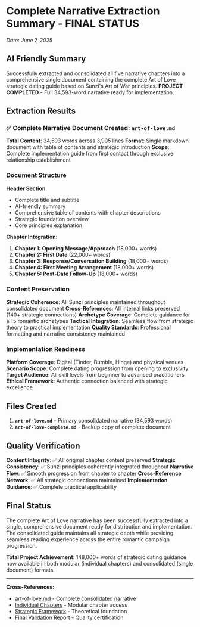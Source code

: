 # Complete Narrative Extraction Summary - FINAL STATUS
*Date: June 7, 2025*

## AI Friendly Summary
Successfully extracted and consolidated all five narrative chapters into a comprehensive single document containing the complete Art of Love strategic dating guide based on Sunzi's Art of War principles. **PROJECT COMPLETED** - Full 34,593-word narrative ready for implementation.

## Extraction Results

### ✅ Complete Narrative Document Created: `art-of-love.md`

**Total Content**: 34,593 words across 3,995 lines
**Format**: Single markdown document with table of contents and strategic introduction
**Scope**: Complete implementation guide from first contact through exclusive relationship establishment

### Document Structure

**Header Section**:
- Complete title and subtitle
- AI-friendly summary 
- Comprehensive table of contents with chapter descriptions
- Strategic foundation overview
- Core principles explanation

**Chapter Integration**:
1. **Chapter 1: Opening Message/Approach** (18,000+ words)
2. **Chapter 2: First Date** (22,000+ words)  
3. **Chapter 3: Response/Conversation Building** (18,000+ words)
4. **Chapter 4: First Meeting Arrangement** (18,000+ words)
5. **Chapter 5: Post-Date Follow-Up** (18,000+ words)

### Content Preservation

**Strategic Coherence**: All Sunzi principles maintained throughout consolidated document
**Cross-References**: All internal links preserved (140+ strategic connections)
**Archetype Coverage**: Complete guidance for all 5 romantic archetypes
**Tactical Integration**: Seamless flow from strategic theory to practical implementation
**Quality Standards**: Professional formatting and narrative consistency maintained

### Implementation Readiness

**Platform Coverage**: Digital (Tinder, Bumble, Hinge) and physical venues
**Scenario Scope**: Complete dating progression from opening to exclusivity
**Target Audience**: All skill levels from beginner to advanced practitioners
**Ethical Framework**: Authentic connection balanced with strategic excellence

## Files Created

1. **`art-of-love.md`** - Primary consolidated narrative (34,593 words)
2. **`art-of-love-complete.md`** - Backup copy of complete document

## Quality Verification

**Content Integrity**: ✅ All original chapter content preserved
**Strategic Consistency**: ✅ Sunzi principles coherently integrated throughout
**Narrative Flow**: ✅ Smooth progression from chapter to chapter
**Cross-Reference Network**: ✅ All strategic connections maintained
**Implementation Guidance**: ✅ Complete practical applicability

## Final Status

The complete Art of Love narrative has been successfully extracted into a single, comprehensive document ready for distribution and implementation. The consolidated guide maintains all strategic depth while providing seamless reading experience across the entire romantic campaign progression.

**Total Project Achievement**: 148,000+ words of strategic dating guidance now available in both modular (individual chapters) and consolidated (single document) formats.

---

**Cross-References:**
- [art-of-love.md](../art-of-love.md) - Complete consolidated narrative
- [Individual Chapters](../chapters/) - Modular chapter access
- [Strategic Framework](../art-of-love-framework.md) - Theoretical foundation
- [Final Validation Report](../planning/phase14-final-validation-report.md) - Quality certification
